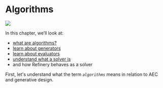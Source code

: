 # Algorithms

![](https://github.com/martinstacey/RefineryPrimer/tree/f565c2e5d3b423678fe7a90e35b5b52984bbd6fd/.gitbook/assets/algorithm.png)

In this chapter, we’ll look at:

* [what are algorithms?](02-01-01_what-are-algorithms.md)
* [learn about generators](02-01-02_generators.md)
* [learn about evaluators](02-01-03_evaluators.md)
* [understand what a solver is](02-01-04_solvers.md)
* and how Refinery behaves as a solver

First, let's understand what the term _`algorithms`_ means in relation to AEC and generative design.


